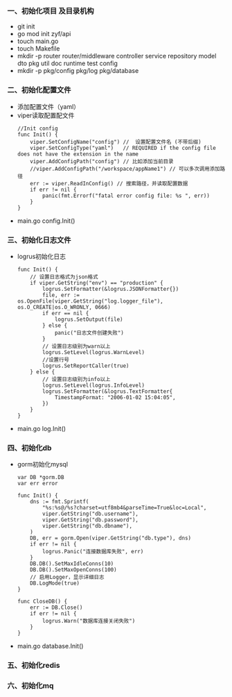 ### 一、初始化项目 及目录机构
- git init
- go mod init zyf/api
- touch main.go
- touch Makefile
- mkdir -p router router/middleware controller service repository model dto pkg util doc runtime test config 
- mkdir -p pkg/config pkg/log pkg/database

### 二、初始化配置文件
- 添加配置文件（yaml）
- viper读取配置配文件
    ``` golang
    //Init config
    func Init() {
        viper.SetConfigName("config") //  设置配置文件名 (不带后缀)
        viper.SetConfigType("yaml")   // REQUIRED if the config file does not have the extension in the name
        viper.AddConfigPath("config") // 比如添加当前目录
        //viper.AddConfigPath("/workspace/appName1") // 可以多次调用添加路径
        err := viper.ReadInConfig() // 搜索路径，并读取配置数据
        if err != nil {
            panic(fmt.Errorf("fatal error config file: %s ", err))
        }
    }
    ```
- main.go config.Init()

### 三、初始化日志文件
- logrus初始化日志
    ```golang
    func Init() {
        // 设置日志格式为json格式
        if viper.GetString("env") == "production" {
            logrus.SetFormatter(&logrus.JSONFormatter{})
            file, err := os.OpenFile(viper.GetString("log.logger_file"), os.O_CREATE|os.O_WRONLY, 0666)
            if err == nil {
                logrus.SetOutput(file)
            } else {
                panic("日志文件创建失败")
            }
            // 设置日志级别为warn以上
            logrus.SetLevel(logrus.WarnLevel)
            //设置行号
            logrus.SetReportCaller(true)
        } else {
            // 设置日志级别为info以上
            logrus.SetLevel(logrus.InfoLevel)
            logrus.SetFormatter(&logrus.TextFormatter{
                TimestampFormat: "2006-01-02 15:04:05",
            })
        }
    }
    ```
- main.go log.Init()

### 四、初始化db

- gorm初始化mysql
    ```golang
    var DB *gorm.DB
    var err error

    func Init() {
        dns := fmt.Sprintf(
            "%s:%s@/%s?charset=utf8mb4&parseTime=True&loc=Local",
            viper.GetString("db.username"),
            viper.GetString("db.password"),
            viper.GetString("db.dbname"),
        )
        DB, err = gorm.Open(viper.GetString("db.type"), dns)
        if err != nil {
            logrus.Panic("连接数据库失败", err)
        }
        DB.DB().SetMaxIdleConns(10)
        DB.DB().SetMaxOpenConns(100)
        // 启用Logger，显示详细日志
        DB.LogMode(true)
    }

    func CloseDB() {
        err := DB.Close()
        if err != nil {
            logrus.Warn("数据库连接关闭失败")
        }
    }
    ```
- main.go database.Init()



### 五、初始化redis


### 六、初始化mq